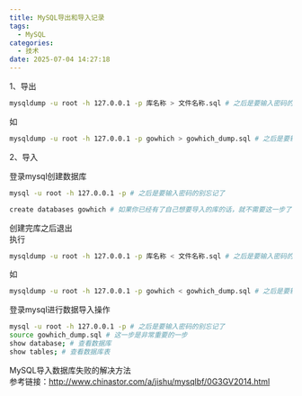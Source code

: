 ```yaml
---
title: MySQL导出和导入记录
tags:
  - MySQL
categories:
  - 技术
date: 2025-07-04 14:27:18
---
```


1、导出

```bash
mysqldump -u root -h 127.0.0.1 -p 库名称 > 文件名称.sql # 之后是要输入密码的别忘记了
```

如

```bash
mysqldump -u root -h 127.0.0.1 -p gowhich > gowhich_dump.sql # 之后是要输入密码的别忘记了
```

2、导入

登录mysql创建数据库

```bash
mysql -u root -h 127.0.0.1 -p # 之后是要输入密码的别忘记了
```

```bash
create databases gowhich # 如果你已经有了自己想要导入的库的话，就不需要这一步了
```

创建完库之后退出  
执行

```bash
mysqldump -u root -h 127.0.0.1 -p 库名称 < 文件名称.sql # 之后是要输入密码的别忘记了
```

如

```bash
mysqldump -u root -h 127.0.0.1 -p gowhich < gowhich_dump.sql # 之后是要输入密码的别忘记了
```

登录mysql进行数据导入操作

```bash
mysql -u root -h 127.0.0.1 -p # 之后是要输入密码的别忘记了
source gowhich_dump.sql # 这一步是非常重要的一步
show database; # 查看数据库
show tables; # 查看数据库表
```

MySQL导入数据库失败的解决方法  
参考链接：http://www.chinastor.com/a/jishu/mysqlbf/0G3GV2014.html
